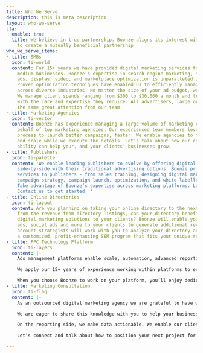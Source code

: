 ```yaml
---
title: Who We Serve
description: this is meta description
layout: who-we-serve
cta:
  enable: true
  title: We believe in true partnership. Boonze aligns its interest with its clients
    to create a mutually beneficial partnership
who_we_serve_items:
- title: SMBs
  icon: ti-world
  content: For 15+ years we have provided digital marketing services to small and
    medium businesses. Boonze's expertise in search engine marketing, social media
    ads, display, video, and marketplace optimization is unparalleled in the industry.
    Proven optimization techniques have enabled us to efficiently manage 10,000+ campaigns
    across diverse industries. No matter the size of your ad budget, we can help.
    We manage client spends ranging from $300 to $30,000 a month and treat each client
    with the care and expertise they require. All advertisers, large or small, get
    the same great attention from our team.
- title: Marketing Agencies
  icon: ti-vector
  content: Boonze has experience managing a large volume of marketing campaigns on
    behalf of top marketing agencies. Our experienced team members leverage our streamlined
    process to launch better campaigns, faster. We enable agencies to focus on sales
    and scale while we execute the details. Let’s talk about how our campaign optimization
    ability can help your, and your clients’ businesses grow.
- title: Publishers
  icon: ti-palette
  content: 'We enable leading publishers to evolve by offering digital marketing campaigns
    side-by-side with their traditional advertising options. Boonze provides end-to-end
    services to publishers - from sales training, designing digital marketing packages,
    campaign strategy, campaign launch, optimization, and white-labelled reporting.
    Take advantage of Boonze’s expertise across marketing platforms. Let’s grow together.
    Contact us to get started. '
- title: Online Directories
  icon: ti-layout
  content: Are you planning on taking your online directory to the next level? Apart
    from the revenue from directory listings, can your directory benefit from offering
    digital marketing solutions to your clients? Boonze will enable you to sell Google
    ads, social ads and more to your clients to generate additional revenue. Our experienced
    account strategists will work with you to analyze your directory and co-develop
    a customized, profit-enhancing SEM program that fits your unique requirements.
- title: PPC Technology Platform
  icon: ti-layers
  content: |-
    Ads management platforms enable scale, automation, advanced reporting and a host of other features. However, when the human element or lots of manual heavy lifting is required, we rise to the occasion. Boonze has experienced operating on most of the common PPC management platforms as well as several developed for internal use by our clients.

    We apply our 15+ years of experience working within platforms to expertly complete tasks including keyword generation, campaign optimization, advanced reporting, and more. Additionally, due to being power-users of the platforms, many of our clients look to us for suggestions on platform features and enhancements.

    When you choose Boonze to work on your platform, you’ll enjoy dedicated team members working on your account, significant unbilled training time, and a process-oriented company that sets, and meets, SLAs
- title: Marketing Consultation
  icon: ti-flag
  content: |-
    As an outsourced digital marketing agency we are grateful to have worked on a range of projects for all sorts of clients, industries, and advertisers. This has given us a wealth of knowledge and experience on how to make digital marketing initiatives productive, profitable, and scalable.

    We are eager to share this knowledge with you to help your business grow. Our experience includes campaign management, both for single high-spend advertisers and micro campaigns for thousands of SMBs. When efficiency matters, we can help develop scripts that both automate and improve campaign performance. We often work on a one-to-many model (our clients sell digital marketing to their customers), which gives us a particularly savvy eye when creating unique strategies for aggregators, directories, and global agencies.

    On the reporting side, we make data actionable. We enable our clients to more effectively act on their data via deep experience in advanced MS Excel functions, SQL queries, Data Studio, and Google Sheets.

    Let’s connect and talk about how to position your next project for success.

---
```

